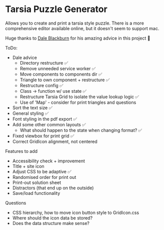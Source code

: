 # Tarsia Puzzle Generator

Allows you to create and print a tarsia style puzzle.
There is a more comprehensive editor available online, but it doesn't seem to support mac.

Huge thanks to [Dale Blackburn](https://github.com/dakebl) for his amazing advice in this project 💛

ToDo:
- Dale advice
  - Directory restructure ✅
  - Remove unneeded service worker ✅
  - Move components to components dir ✅
  - Triangle to own component + restructure ✅
  - Restructure config ✅
  - Class -> function w/ use state ✅
  - Restructure Tarsia Grid to isolate the value lookup logic ✅
  - Use of 'Map' - consider for print triangles and questions
- Sort the text size ✅
- General styling ✅
- Font styling in the pdf export ✅
- Add some other common layouts ✅
  - What should happen to the state when changing format? ✅
- Fixed viewbox for print grid ✅
- Correct GridIcon alignment, not centered

Features to add
- Accessibility check + improvement
- Title + site icon
- Adjust CSS to be adaptive ✅
- Randomised order for print out
- Print-out solution sheet
- Distractors (that end up on the outside)
- Save/load functionality

Questions
- CSS hierarchy, how to move icon button style to GridIcon.css
- Where should the icon data be stored?
- Does the data structure make sense?